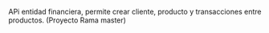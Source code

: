 APi entidad financiera, permite crear cliente, producto y transacciones entre productos.
(Proyecto Rama master)
